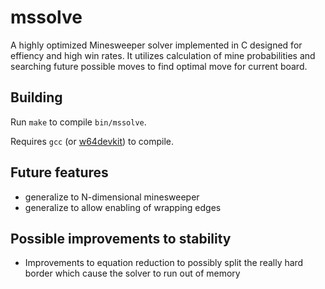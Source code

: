 # mssolve

A highly optimized Minesweeper solver implemented in C designed for effiency and high win rates.
It utilizes calculation of mine probabilities and searching future possible moves to find optimal move for current board.

## Building

Run ```make``` to compile ```bin/mssolve```.

Requires ```gcc``` (or [w64devkit](https://github.com/skeeto/w64devkit/releases/)) to compile.

## Future features
- generalize to N-dimensional minesweeper
- generalize to allow enabling of wrapping edges

## Possible improvements to stability
- Improvements to equation reduction to possibly split the really hard border which cause the solver to run out of memory
